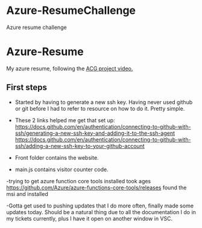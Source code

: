 # Azure-ResumeChallenge
Azure resume challenge 


# Azure-Resume
My azure resume, following the [ACG project video.]()
 
 ## First steps

- Started by having to generate a new ssh key. Having never used github or git before I had to refer to resource on how to do it. Pretty simple.

- These 2 links helped me get that set up:
https://docs.github.com/en/authentication/connecting-to-github-with-ssh/generating-a-new-ssh-key-and-adding-it-to-the-ssh-agent
https://docs.github.com/en/authentication/connecting-to-github-with-ssh/adding-a-new-ssh-key-to-your-github-account

- Front folder contains the website.
- main.js contains visitor counter code.

-trying to get azure function core tools installed took ages
https://github.com/Azure/azure-functions-core-tools/releases
found the msi and installed

-Gotta get used to pushing updates that I do more often, finally made some updates today. Should be a natural thing due to all the documentation I do in my tickets currently, plus I have it open on another window in VSC.